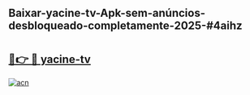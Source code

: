 ## Baixar-yacine-tv-Apk-sem-anúncios-desbloqueado-completamente-2025-#4aihz

# <h2><a href="https://ainizakaria.my?title=yacine-tv&ref=20M">🔗👉 🔴 yacine-tv</a></h2>

[![acn](https://github.com/user-attachments/assets/0f9c940e-d8b0-45ae-aac7-cd30a18b3e1c)](https://ainizakaria.my?title=yacine-tv&ref=20M)

